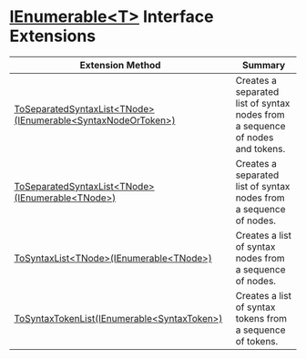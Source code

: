 # [IEnumerable\<T>](https://docs.microsoft.com/en-us/dotnet/api/system.collections.generic.ienumerable-1) Interface Extensions

| Extension Method | Summary |
| ---------------- | ------- |
| [ToSeparatedSyntaxList\<TNode>(IEnumerable\<SyntaxNodeOrToken>)](../../../../Roslynator/CSharp/SyntaxExtensions/ToSeparatedSyntaxList-1/README.md#Roslynator_CSharp_SyntaxExtensions_ToSeparatedSyntaxList__1_System_Collections_Generic_IEnumerable_Microsoft_CodeAnalysis_SyntaxNodeOrToken__) | Creates a separated list of syntax nodes from a sequence of nodes and tokens\. |
| [ToSeparatedSyntaxList\<TNode>(IEnumerable\<TNode>)](../../../../Roslynator/CSharp/SyntaxExtensions/ToSeparatedSyntaxList-1/README.md#Roslynator_CSharp_SyntaxExtensions_ToSeparatedSyntaxList__1_System_Collections_Generic_IEnumerable___0__) | Creates a separated list of syntax nodes from a sequence of nodes\. |
| [ToSyntaxList\<TNode>(IEnumerable\<TNode>)](../../../../Roslynator/CSharp/SyntaxExtensions/ToSyntaxList-1/README.md) | Creates a list of syntax nodes from a sequence of nodes\. |
| [ToSyntaxTokenList(IEnumerable\<SyntaxToken>)](../../../../Roslynator/CSharp/SyntaxExtensions/ToSyntaxTokenList/README.md) | Creates a list of syntax tokens from a sequence of tokens\. |

